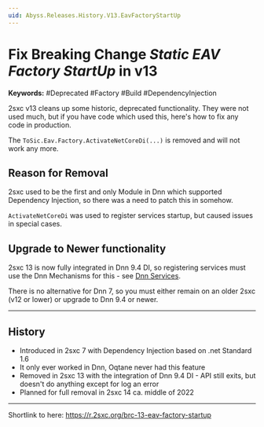 ```yaml
---
uid: Abyss.Releases.History.V13.EavFactoryStartUp
---
```


# Fix Breaking Change _Static EAV Factory StartUp_ in v13

**Keywords:** #Deprecated #Factory #Build #DependencyInjection

2sxc v13 cleans up some historic, deprecated functionality. They were not used much, but if you have code which used this, here's how to fix any code in production. 

The `ToSic.Eav.Factory.ActivateNetCoreDi(...)` is removed and will not work any more.

## Reason for Removal

2sxc used to be the first and only Module in Dnn which supported Dependency Injection, so there was a need to patch this in somehow. 

`ActivateNetCoreDi` was used to register services startup, but caused issues in special cases. 

## Upgrade to Newer functionality

2sxc 13 is now fully integrated in Dnn 9.4 DI, so registering services must use the Dnn Mechanisms for this - see [Dnn Services](xref:NetCode.DependencyInjection.Dnn).

There is no alternative for Dnn 7, so you must either remain on an older 2sxc (v12 or lower) or upgrade to Dnn 9.4 or newer.

---

## History

* Introduced in 2sxc 7 with Dependency Injection based on .net Standard 1.6
* It only ever worked in Dnn, Oqtane never had this feature
* Removed in 2sxc 13 with the integration of Dnn 9.4 DI - API still exits, but doesn't do anything except for log an error
* Planned for full removal in 2sxc 14 ca. middle of 2022

---

Shortlink to here: https://r.2sxc.org/brc-13-eav-factory-startup